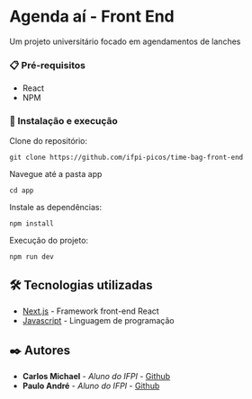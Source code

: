 # Agenda aí - Front End

Um projeto universitário focado em agendamentos de lanches

### 📋 Pré-requisitos

* React
* NPM 


### 🔧 Instalação e execução


Clone do repositório:

```
git clone https://github.com/ifpi-picos/time-bag-front-end
```

Navegue até a pasta app

```
cd app
```

Instale as dependências:

```
npm install
```


Execução do projeto:

```
npm run dev
```


## 🛠️ Tecnologias utilizadas


* [Next.js](https://nextjs.org/) - Framework front-end React
* [Javascript](https://devdocs.io/javascript/) - Linguagem de programação

## ✒️ Autores

* **Carlos Michael** - *Aluno do IFPI* - [Github](https://github.com/Seinenk)
* **Paulo André** - *Aluno do IFPI* - [Github](https://github.com/pauloandrepassos)



